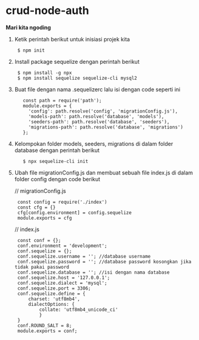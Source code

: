 # crud-node-auth

**Mari kita ngoding**

1. Ketik perintah berikut untuk inisiasi projek kita

        $ npm init

2. Install package sequelize dengan perintah berikut

        $ npm install -g npx
        $ npm install sequelize sequelize-cli mysql2

3. Buat file dengan nama .sequelizerc lalu isi dengan code seperti ini

          const path = require('path');
          module.exports = {
            'config': path.resolve('config', 'migrationConfig.js'),
            'models-path': path.resolve('database', 'models'),
            'seeders-path': path.resolve('database', 'seeders'),
            'migrations-path': path.resolve('database', 'migrations')
          };

4. Kelompokan folder models, seeders, migrations di dalam folder database dengan perintah berikut

          $ npx sequelize-cli init

5. Ubah file migrationConfig.js dan membuat sebuah file index.js di dalam folder config dengan code berikut

      // migrationConfig.js
   
        const config = require('./index')
        const cfg = {}
        cfg[config.environment] = config.sequelize
        module.exports = cfg
    
      // index.js

        const conf = {};
        conf.environment = 'development';
        conf.sequelize = {};
        conf.sequelize.username = ''; //database username
        conf.sequelize.password = ''; //database password kosongkan jika tidak pakai password
        conf.sequelize.database = ''; //isi dengan nama database
        conf.sequelize.host = '127.0.0.1';
        conf.sequelize.dialect = 'mysql';
        conf.sequelize.port = 3306;
        conf.sequelize.define = {
            charset: 'utf8mb4',
            dialectOptions: {
                collate: 'utf8mb4_unicode_ci'
                }
        }
        conf.ROUND_SALT = 8;
        module.exports = conf;
